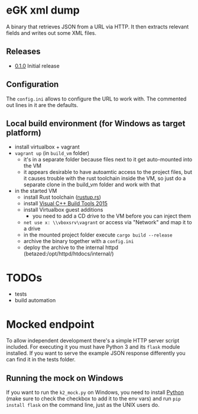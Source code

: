 # eGK xml dump
A binary that retrieves JSON from a URL via HTTP. It then extracts relevant fields and writes out some XML files.

## Releases

* [0.1.0](https://httpd.ehex.de/internal/egk_xml_dump-0.1.0.zip) Initial release

## Configuration
The `config.ini` allows to configure the URL to work with. The commented out lines in it are the defaults.

## Local build environment (for Windows as target platform)
* install virtualbox + vagrant
* `vagrant up` (in `build_vm` folder)
  * it's in a separate folder because files next to it get auto-mounted into the VM
  * it appears desirable to have autoamtic access to the project files, but it causes trouble with the rust toolchain inside the VM, so just do a separate clone in the build_vm folder and work with that
* in the started VM
  * install Rust toolchain ([rustup.rs](https://rustup.rs/))
  * install [Visual C++ Build Tools 2015](http://landinghub.visualstudio.com/visual-cpp-build-tools)
  * install Virtualbox guest additions
    * you need to add a CD drive to the VM before you can inject them
  * `net use x: \\vboxsrv\vagrant` or access via "Network" and map it to a drive
  * in the mounted project folder execute `cargo build --release`
  * archive the binary together with a `config.ini`
  * deploy the archive to the internal httpd (betazed:/opt/httpd/htdocs/internal/)

# TODOs
* tests
* build automation

# Mocked endpoint
To allow independent development there's a simple HTTP server script included. For executing it you must have Python 3 and its `flask` module installed. If you want to serve the example JSON response differently you can find it in the tests folder.

## Running the mock on Windows
If you want to run the `k2_mock.py` on Windows, you need to install [Python](https://www.python.org/downloads/release) (make sure to check the checkbox to add it to the env vars) and run `pip install flask` on the command line, just as the UNIX users do.

